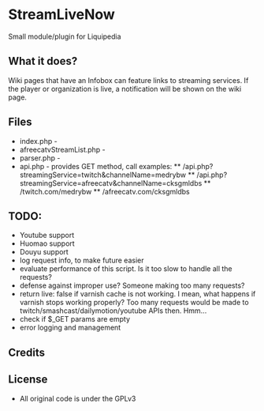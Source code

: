 # StreamLiveNow

Small module/plugin for Liquipedia

## What it does?
Wiki pages that have an Infobox can feature links to streaming services. 
If the player or organization is live, a notification will be shown on the wiki page.	

## Files
* index.php - 
* afreecatvStreamList.php - 
* parser.php - 
* api.php - provides GET method, call examples:
** 	/api.php?streamingService=twitch&channelName=medrybw
** 	/api.php?streamingService=afreecatv&channelName=cksgmldbs
** 	/twitch.com/medrybw
** 	/afreecatv.com/cksgmldbs

## TODO:

* Youtube support
* Huomao support
* Douyu support
* log request info, to make future easier
* evaluate performance of this script. Is it too slow to handle all the requests?
* defense against improper use? Someone making too many requests?
* return live: false if varnish cache is not working. I mean, what happens if varnish stops working properly? Too many requests would be made to twitch/smashcast/dailymotion/youtube APIs then. Hmm...
* check if $_GET params are empty
* error logging and management

## Credits


## License
* All original code is under the GPLv3